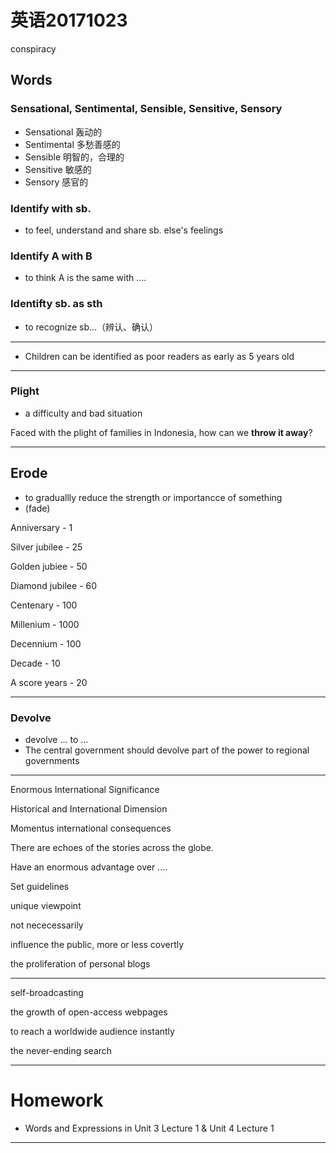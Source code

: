 # 英语20171023

conspiracy



## Words

### Sensational, Sentimental, Sensible, Sensitive, Sensory

- Sensational 轰动的
- Sentimental 多愁善感的
- Sensible 明智的，合理的
- Sensitive 敏感的
- Sensory 感官的



### Identify with sb.

- to feel, understand and share sb. else's feelings

### Identify A with B

- to think A is the same with ....

### Identifty sb. as sth

- to recognize sb...（辨认、确认）


---

- Children can be identified as poor readers as early as 5 years old


---

### Plight

- a difficulty and bad situation

Faced with the plight of families in Indonesia, how can we **throw it away**?



---

## Erode

- to graduallly reduce the strength or importancce of something
- (fade)



Anniversary - 1

Silver jubilee - 25

Golden jubiee - 50

Diamond jubilee - 60

Centenary - 100

Millenium - 1000

Decennium - 100

Decade - 10

A score years - 20



---

### Devolve

- devolve ... to ...
- The central government should devolve part of the power to regional governments

----



Enormous International Significance

Historical and International Dimension 

Momentus international consequences

There are echoes of the stories across the globe.

Have an enormous advantage over ....

Set guidelines

unique viewpoint

not nececessarily

influence the public, more or less covertly

the proliferation of personal blogs

---

self-broadcasting

the growth of open-access webpages

to reach a worldwide audience instantly

the never-ending search

------

# Homework

- Words and Expressions in Unit 3 Lecture 1 & Unit 4 Lecture 1

---

